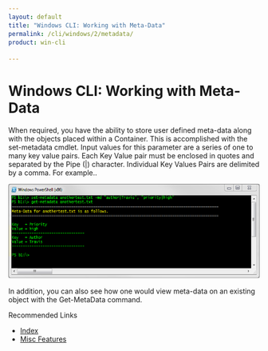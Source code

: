 ```yaml
---
layout: default
title: "Windows CLI: Working with Meta-Data"
permalink: /cli/windows/2/metadata/
product: win-cli

---
```

# Windows CLI: Working with Meta-Data

When required, you have the ability to store user defined meta-data along with the objects placed within a Container. This is accomplished with the  set-metadata cmdlet. Input values for this parameter are a series of one to many key value pairs. Each Key Value pair must be enclosed in quotes and separated by the Pipe (|) character. Individual Key Values Pairs are delimited by a comma. For example..

<img src="media/Metadata.png" width="580" height="189" alt="" />

In addition, you can also see how one would view meta-data on an existing object with the Get-MetaData command. 

Recommended Links 
 
* [Index](/cli/windows)
* [Misc Features](/cli/windows/misc)

